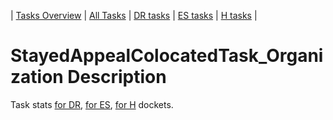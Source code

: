 | [Tasks Overview](tasks-overview.md) | [All Tasks](../alltasks.md) | [DR tasks](../docs-DR/tasklist.md) | [ES tasks](../docs-ES/tasklist.md) | [H tasks](../docs-H/tasklist.md) |

# StayedAppealColocatedTask_Organization Description

Task stats [for DR](../docs-DR/StayedAppealColocatedTask_Organization.md), [for ES](../docs-ES/StayedAppealColocatedTask_Organization.md), [for H](../docs-H/StayedAppealColocatedTask_Organization.md) dockets.

